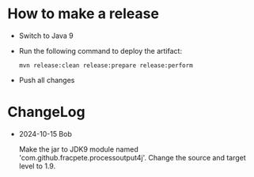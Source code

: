 How to make a release
=====================

* Switch to Java 9

* Run the following command to deploy the artifact:

  ```
  mvn release:clean release:prepare release:perform
  ```

* Push all changes

ChangeLog
=====================

* 2024-10-15 Bob

  Make the jar to JDK9 module named 'com.github.fracpete.processoutput4j'.
  Change the source and target level to 1.9.
